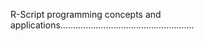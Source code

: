 R-Script programming concepts and applications.....................................................

